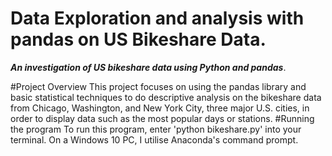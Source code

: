 # Data Exploration and analysis with pandas on US Bikeshare Data.
***An investigation of US bikeshare data using Python and pandas***.

#Project Overview
This project focuses on using the pandas library and basic statistical techniques to do descriptive analysis on the bikeshare data from Chicago, Washington, and New York City, three major U.S. cities, in order to display data such as the most popular days or stations.
#Running the program
To run this program, enter 'python bikeshare.py' into your terminal. On a Windows 10 PC, I utilise Anaconda's command prompt.
